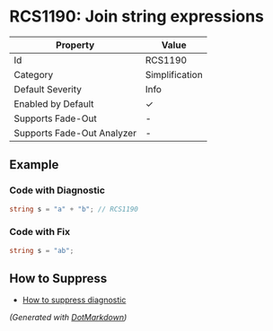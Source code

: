 # RCS1190: Join string expressions

| Property                    | Value          |
| --------------------------- | -------------- |
| Id                          | RCS1190        |
| Category                    | Simplification |
| Default Severity            | Info           |
| Enabled by Default          | &#x2713;       |
| Supports Fade\-Out          | \-             |
| Supports Fade\-Out Analyzer | \-             |

## Example

### Code with Diagnostic

```csharp
string s = "a" + "b"; // RCS1190
```

### Code with Fix

```csharp
string s = "ab";
```

## How to Suppress

* [How to suppress diagnostic](../HowToConfigureAnalyzers#HowToSupressDiagnostic.md)

*\(Generated with [DotMarkdown](http://github.com/JosefPihrt/DotMarkdown)\)*